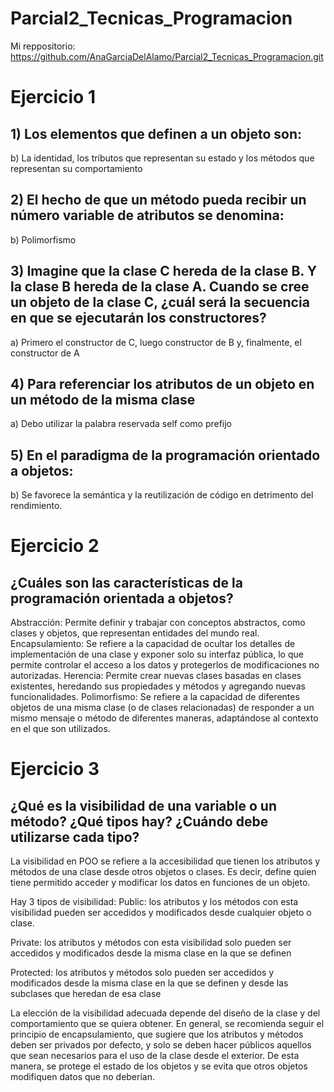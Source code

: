 # Parcial2_Tecnicas_Programacion

Mi reppositorio: https://github.com/AnaGarciaDelAlamo/Parcial2_Tecnicas_Programacion.git

# Ejercicio 1
## 1) Los elementos que definen a un objeto son:

b) La identidad, los tributos que representan su estado y los métodos que representan su comportamiento

## 2) El hecho de que un método pueda recibir un número variable de atributos se denomina:

b) Polimorfismo

## 3) Imagine que la clase C hereda de la clase B. Y la clase B hereda de la clase A. Cuando se cree un objeto de la clase C, ¿cuál será la secuencia en que se ejecutarán los constructores?

a) Primero el constructor de C, luego constructor de B y, finalmente, el constructor de A

## 4) Para referenciar los atributos de un objeto en un método de la misma clase

a) Debo utilizar la palabra reservada self como prefijo

## 5) En el paradigma de la programación orientado a objetos:

b) Se favorece la semántica y la reutilización de código en detrimento del rendimiento.

# Ejercicio 2

## ¿Cuáles son las características de la programación orientada a objetos?

Abstracción: Permite definir y trabajar con conceptos abstractos, como clases y objetos, que representan entidades del mundo real.
Encapsulamiento: Se refiere a la capacidad de ocultar los detalles de implementación de una clase y exponer solo su interfaz pública, lo que permite controlar el acceso a los datos y protegerlos de modificaciones no autorizadas.
Herencia: Permite crear nuevas clases basadas en clases existentes, heredando sus propiedades y métodos y agregando nuevas funcionalidades.
Polimorfismo: Se refiere a la capacidad de diferentes objetos de una misma clase (o de clases relacionadas) de responder a un mismo mensaje o método de diferentes maneras, adaptándose al contexto en el que son utilizados.

# Ejercicio 3

## ¿Qué es la visibilidad de una variable o un método? ¿Qué tipos hay? ¿Cuándo debe utilizarse cada tipo?

La visibilidad en POO se refiere a la accesibilidad que tienen los atributos y métodos de una clase desde otros objetos o clases. Es decir, define quien tiene permitido acceder y modificar los datos en funciones de un objeto.

Hay 3 tipos de visibilidad: Public: los atributos y los métodos con esta visibilidad pueden ser accedidos y modificados desde cualquier objeto o clase.

Private: los atributos y métodos con esta visibilidad solo pueden ser accedidos y modificados desde la misma clase en la que se definen

Protected: los atributos y métodos solo pueden ser accedidos y modificados desde la misma clase en la que se definen y desde las subclases que heredan de esa clase

La elección de la visibilidad adecuada depende del diseño de la clase y del comportamiento que se quiera obtener. En general, se recomienda seguir el principio de encapsulamiento, que sugiere que los atributos y métodos deben ser privados por defecto, y solo se deben hacer públicos aquellos que sean necesarios para el uso de la clase desde el exterior. De esta manera, se protege el estado de los objetos y se evita que otros objetos modifiquen datos que no deberían.
